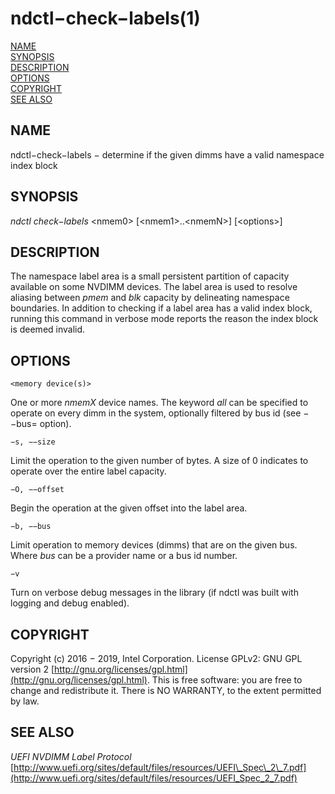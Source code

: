 # ndctl−check−labels\(1\)

[NAME](ndctl-check-labels.md#name)  
[SYNOPSIS](ndctl-check-labels.md#synopsis)  
[DESCRIPTION](ndctl-check-labels.md#description)  
[OPTIONS](ndctl-check-labels.md#options)  
[COPYRIGHT](ndctl-check-labels.md#copyright)  
[SEE ALSO](ndctl-check-labels.md#see-also)

## NAME

ndctl−check−labels − determine if the given dimms have a valid namespace index block

## SYNOPSIS

_ndctl check−labels_  &lt;nmem0&gt; \[&lt;nmem1&gt;..&lt;nmemN&gt;\] \[&lt;options&gt;\]

## DESCRIPTION

The namespace label area is a small persistent partition of capacity available on some NVDIMM devices. The label area is used to resolve aliasing between _pmem_ and _blk_ capacity by delineating namespace boundaries. In addition to checking if a label area has a valid index block, running this command in verbose mode reports the reason the index block is deemed invalid.

## OPTIONS

`<memory device(s)>`

One or more _nmemX_ device names. The keyword _all_ can be specified to operate on every dimm in the system, optionally filtered by bus id \(see −−bus= option\).

`−s, −−size`

Limit the operation to the given number of bytes. A size of 0 indicates to operate over the entire label capacity.

`−O, −−offset`

Begin the operation at the given offset into the label area.

`−b, −−bus`

Limit operation to memory devices \(dimms\) that are on the given bus. Where _bus_ can be a provider name or a bus id number.

`−v`

Turn on verbose debug messages in the library \(if ndctl was built with logging and debug enabled\).

## COPYRIGHT

Copyright \(c\) 2016 − 2019, Intel Corporation. License GPLv2: GNU GPL version 2 [http://gnu.org/licenses/gpl.html](http://gnu.org/licenses/gpl.html). This is free software: you are free to change and redistribute it. There is NO WARRANTY, to the extent permitted by law.

## SEE ALSO

_UEFI NVDIMM Label Protocol_ [http://www.uefi.org/sites/default/files/resources/UEFI\_Spec\_2\_7.pdf](http://www.uefi.org/sites/default/files/resources/UEFI_Spec_2_7.pdf)

